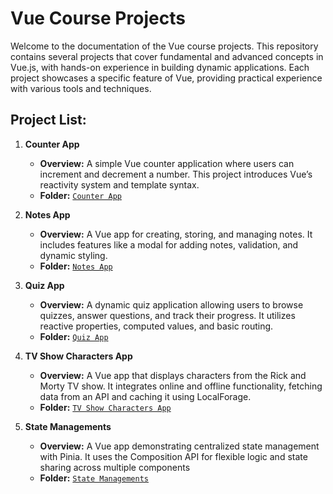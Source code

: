 # Vue Course Projects

Welcome to the documentation of the Vue course projects. This repository contains several projects that cover fundamental and advanced concepts in Vue.js, with hands-on experience in building dynamic applications. Each project showcases a specific feature of Vue, providing practical experience with various tools and techniques.

## Project List:

1. **Counter App**
   - **Overview:** A simple Vue counter application where users can increment and decrement a number. This project introduces Vue’s reactivity system and template syntax.
   - **Folder:** [`Counter App`](./01.%20Counter%20App)
     
2. **Notes App**
   - **Overview:** A Vue app for creating, storing, and managing notes. It includes features like a modal for adding notes, validation, and dynamic styling.
   - **Folder:** [`Notes App`](./02.%20Notes%20App)

3. **Quiz App**
   - **Overview:** A dynamic quiz application allowing users to browse quizzes, answer questions, and track their progress. It utilizes reactive properties, computed values, and basic routing.
   - **Folder:** [`Quiz App`](./03.%20Quiz%20App)

4. **TV Show Characters App**
   - **Overview:** A Vue app that displays characters from the Rick and Morty TV show. It integrates online and offline functionality, fetching data from an API and caching it using LocalForage.
   - **Folder:** [`TV Show Characters App`](./04.%20TV%20Shows%20App)

5. **State Managements**
   - **Overview:** A Vue app demonstrating centralized state management with Pinia. It uses the Composition API for flexible logic and state sharing across multiple components
   - **Folder:** [`State Managements`](./05.%20State%20Managements%20in%20Vue)